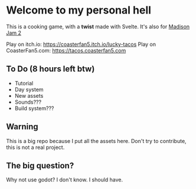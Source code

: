 # Welcome to my personal hell

This is a cooking game, with a **twist** made with Svelte.
It's also for [Madison Jam 2](https://itch.io/jam/madison-jam-2)

Play on itch.io: https://coasterfan5.itch.io/lucky-tacos
Play on CoasterFan5.com: https://tacos.coasterfan5.com

## To Do (8 hours left btw)

- Tutorial
- Day system
- New assets
- Sounds???
- Build system???

## Warning

This is a big repo because I put all the assets here.
Don't try to contribute, this is not a real project.

## The big question?

Why not use godot?
I don't know. I should have.
